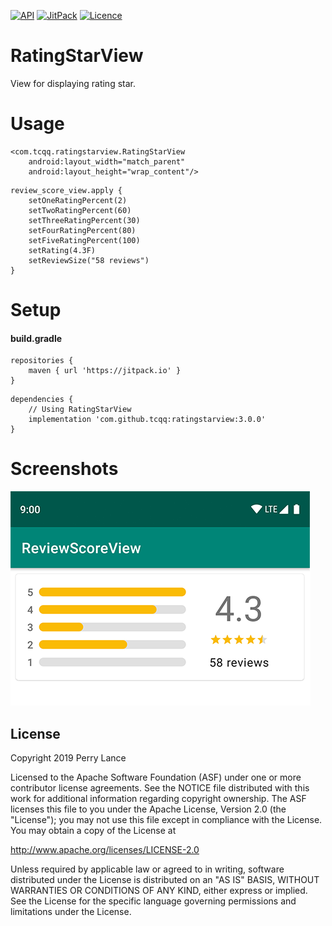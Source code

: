 [![API](https://img.shields.io/badge/API-17%2B-brightgreen.svg?style=flat)](https://android-arsenal.com/api?level=17)
[![JitPack](https://jitpack.io/v/tcqq/ReviewScoreView.svg)](https://jitpack.io/#tcqq/ReviewScoreView)
[![Licence](https://img.shields.io/badge/Licence-Apache2-blue.svg)](http://www.apache.org/licenses/LICENSE-2.0)

# RatingStarView

View for displaying rating star.

# Usage
``` 
<com.tcqq.ratingstarview.RatingStarView
    android:layout_width="match_parent"
    android:layout_height="wrap_content"/>
``` 

``` 
review_score_view.apply {
    setOneRatingPercent(2)
    setTwoRatingPercent(60)
    setThreeRatingPercent(30)
    setFourRatingPercent(80)
    setFiveRatingPercent(100)
    setRating(4.3F)
    setReviewSize("58 reviews")
}
``` 

# Setup
#### build.gradle
```
repositories {
    maven { url 'https://jitpack.io' }
}
```
```
dependencies {
    // Using RatingStarView
    implementation 'com.github.tcqq:ratingstarview:3.0.0'
}
```

# Screenshots

![Screenshot](/screenshots/screenshot_1.png)

License
-------

Copyright 2019 Perry Lance

Licensed to the Apache Software Foundation (ASF) under one or more contributor
license agreements.  See the NOTICE file distributed with this work for
additional information regarding copyright ownership.  The ASF licenses this
file to you under the Apache License, Version 2.0 (the "License"); you may not
use this file except in compliance with the License.  You may obtain a copy of
the License at

  http://www.apache.org/licenses/LICENSE-2.0

Unless required by applicable law or agreed to in writing, software
distributed under the License is distributed on an "AS IS" BASIS, WITHOUT
WARRANTIES OR CONDITIONS OF ANY KIND, either express or implied.  See the
License for the specific language governing permissions and limitations under
the License.
